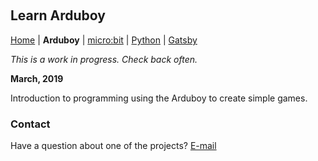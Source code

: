 &nbsp;
&nbsp;
&nbsp;
&nbsp;

## Learn Arduboy

[Home](README.md) | **Arduboy** | [micro:bit](microbit.md) | [Python](python.md) | [Gatsby](gatsby.md)

*This is a work in progress. Check back often.*

**March, 2019**

Introduction to programming using the Arduboy to create simple games.


### Contact

Have a question about one of the projects? [E-mail](mailto:darrell@nokecodes.org)
